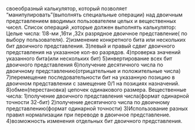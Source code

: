 своеобразный калькулятор, который
позволяет “манипулировать”(выполнять специальные операции) над двоичным представлением вводимых пользователем целых и вещественных чисел.
Список операций ,которые должен выполнять калькулятор:
Целые числа:
1)8-ми ,16ти ,32х разрядное двоичное представление( по выбору пользователя).
2)изменение конкретного бита или нескольких бит двоичного представления.
3)левый и правый сдвиг двоичного представления на указанное кол-во разрядов.
4)проверка значений указанного бита(или нескольких бит) 5)инвертирование всех бит двоичного представления 6)получение десятичного числа по двоичному представлению(отрицательные и положительные числа) 7)перемещение последовательности бит на указанную позицию в двоичном представлении с замещение 0/1 на позициях назначений.
8)обмен(перестановка) цепочек одинакового размера.
Вещественные числа:
1)получение двоичного представления числа(формат
одинарной точности 32-бит)
2)получение десятичного числа по двоичному представлению(формат одинарной точности) 3)Использование разных правил нормализации при переводе в двоичное представление.
4)возможность изменения отдельных бит двоичного представления.
